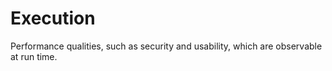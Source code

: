 # Execution
Performance qualities, such as security and usability, which are observable at run time.
